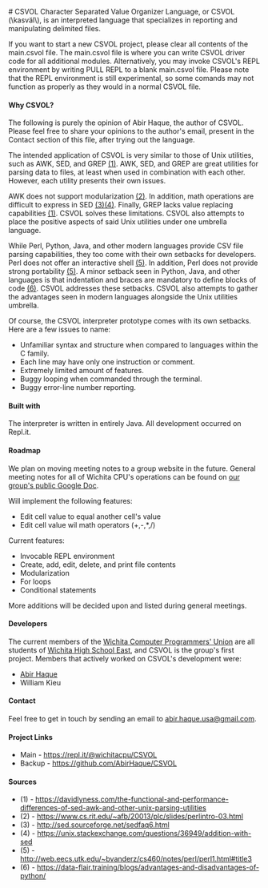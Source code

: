 ﻿﻿# CSVOL
Character Separated Value Organizer Language, or CSVOL (\kasväl\\), is an interpreted language that specializes in reporting and manipulating delimited files.

If you want to start a new CSVOL project, please clear all contents of the main.csvol file. The main.csvol file is where you can write CSVOL driver code for all additional modules. Alternatively, you may invoke CSVOL's REPL environment by writing PULL REPL to a blank main.csvol file. Please note that the REPL environment is still experimental, so some comands may not function as properly as they would in a normal CSVOL file.

#### Why CSVOL?

The following is purely the opinion of Abir Haque, the author of CSVOL. Please feel free to share your opinions to the author's email, present in the Contact section of this file, after trying out the language. 

The intended application of CSVOL is very similar to those of Unix utilities, such as AWK, SED, and GREP [(1)](https://davidlyness.com/the-functional-and-performance-differences-of-sed-awk-and-other-unix-parsing-utilities). AWK, SED, and GREP are great utilities for parsing data to files, at least when used in combination with each other. However, each utility presents their own issues.

AWK does not support modularization [(2)](https://www.cs.rit.edu/~afb/20013/plc/slides/perlintro-03.html). In addition, math operations are difficult to express in SED [(3)](http://sed.sourceforge.net/sedfaq6.html)[(4)](https://unix.stackexchange.com/questions/36949/addition-with-sed). Finally, GREP lacks value replacing capabilities [(1)](https://davidlyness.com/the-functional-and-performance-differences-of-sed-awk-and-other-unix-parsing-utilities). CSVOL solves these limitations. CSVOL also attempts to place the positive aspects of said Unix utilities under one umbrella language.

While Perl, Python, Java, and other modern languages provide CSV file parsing capabilities, they too come with their own setbacks for developers. Perl does not offer an interactive shell [(5)](http://web.eecs.utk.edu/~bvanderz/cs460/notes/perl/perl1.html#title3). In addition, Perl does not provide strong portability [(5)](http://web.eecs.utk.edu/~bvanderz/cs460/notes/perl/perl1.html#title3). A minor setback seen in Python, Java, and other languages is that indentation and braces are mandatory to define blocks of code [(6)](https://data-flair.training/blogs/advantages-and-disadvantages-of-python/). CSVOL addresses these setbacks. CSVOL also attempts to gather the advantages seen in modern languages alongside the Unix utilities umbrella.

Of course, the CSVOL interpreter prototype comes with its own setbacks. Here are a few issues to name:
- Unfamiliar syntax and structure when compared to languages within the C family.
- Each line may have only one instruction or comment.
- Extremely limited amount of features.
- Buggy looping when commanded through the terminal.
- Buggy error-line number reporting.

#### Built with
The interpreter is written in entirely Java. All development occurred on Repl.it.

#### Roadmap
We plan on moving meeting notes to a group website in the future. General meeting notes for all of Wichita CPU's operations can be found on [our group's public Google Doc](https://docs.google.com/document/d/1penokzeQKJ7PXM5JvUvn8pT_uso4QuSFwjQhdeqkrpU/edit).

Will implement the following features:
- Edit cell value to equal another cell's value
- Edit cell value wil math operators (+,-,*,/)

Current features:
- Invocable REPL environment
- Create, add, edit, delete, and print file contents
- Modularization
- For loops
- Conditional statements


More additions will be decided upon and listed during general meetings.

#### Developers
The current members of the [Wichita Computer Programmers' Union](https://repl.it/@wichitacpu) are all students of [Wichita High School East](https://www.usd259.org/east), and CSVOL is the group's first project. Members that actively worked on CSVOL's development were:
- [Abir Haque](https://abirhaque.github.io/)
- William Kieu

#### Contact
Feel free to get in touch by sending an email to abir.haque.usa@gmail.com.

#### Project Links
- Main - https://repl.it/@wichitacpu/CSVOL
- Backup - https://github.com/AbirHaque/CSVOL

#### Sources
- (1) - https://davidlyness.com/the-functional-and-performance-differences-of-sed-awk-and-other-unix-parsing-utilities
- (2) - https://www.cs.rit.edu/~afb/20013/plc/slides/perlintro-03.html
- (3) - http://sed.sourceforge.net/sedfaq6.html
- (4) - https://unix.stackexchange.com/questions/36949/addition-with-sed
- (5) - http://web.eecs.utk.edu/~bvanderz/cs460/notes/perl/perl1.html#title3
- (6) - https://data-flair.training/blogs/advantages-and-disadvantages-of-python/
